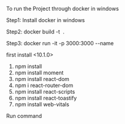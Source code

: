 To run the Project  through docker  in windows

Step1:  Install docker in windows

<!-- Run command to create docker image through docker file -->
Step2: docker build -t <image name> .

<!-- Start the docker container through docker image  -->
Step3: docker run -it -p 3000:3000 --name <container name> <image name>

<!-- Dependencies  installed to run this react app on windows -->
first install <node v20.9.0> <10.1.0>
1. npm install <Install node_modules>
2.  npm install moment
3. npm install react-dom
4. npm i react-router-dom
5. npm install react-scripts
6. npm install react-toastify
7.  npm install web-vitals


Run command 
<npm start>